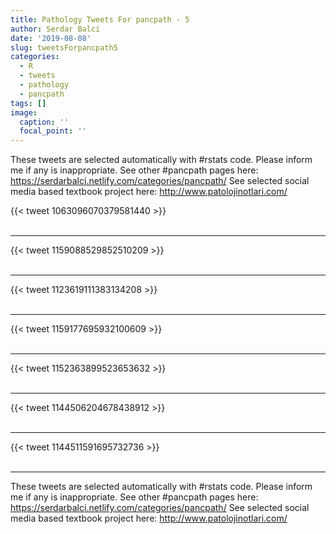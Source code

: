 ```yaml
---
title: Pathology Tweets For pancpath - 5
author: Serdar Balci
date: '2019-08-08'
slug: tweetsForpancpath5
categories:
  - R
  - tweets
  - pathology
  - pancpath
tags: []
image:
  caption: ''
  focal_point: ''
---
```



These tweets are selected automatically with #rstats code. Please inform me if any is inappropriate.
See other #pancpath pages here: https://serdarbalci.netlify.com/categories/pancpath/ 
See selected social media based textbook project here: http://www.patolojinotlari.com/

{{< tweet 1063096070379581440 >}}
<br>
<br>
<hr>
{{< tweet 1159088529852510209 >}}
<br>
<br>
<hr>
{{< tweet 1123619111383134208 >}}
<br>
<br>
<hr>
{{< tweet 1159177695932100609 >}}
<br>
<br>
<hr>
{{< tweet 1152363899523653632 >}}
<br>
<br>
<hr>
{{< tweet 1144506204678438912 >}}
<br>
<br>
<hr>
{{< tweet 1144511591695732736 >}}
<br>
<br>
<hr>


These tweets are selected automatically with #rstats code. Please inform me if any is inappropriate.
See other #pancpath pages here: https://serdarbalci.netlify.com/categories/pancpath/ 
See selected social media based textbook project here: http://www.patolojinotlari.com/
